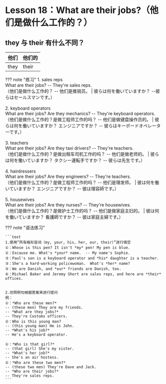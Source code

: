 # Lesson 18：What are their jobs?（他们是做什么工作的？）


## they 与 their 有什么不同？

| 他们 | 他们的 |
| ---- | ----- | 
| they | their |


??? note "练习"
    1. sales reps<br>
    What are their jobs?  -- They're sales reps.<br>
    （他们是做什么工作的？  -- 他们是推销员。 | 彼らは何を働いていますか？  --彼らはセールスマンです。）<br>
    <br>
    2. keyboard operators<br>
    What are their jobs? Are they mechanics?  -- They're keyboard operators.<br>
    （他们是做什么工作的？是做工程师工作的吗？  -- 他们是做键盘操作员的。 | 彼らは何を働いていますか？ エンジニアですか？  -- 彼らはキーボードオペレーターです。）<br>
    <br>
    3. teachers<br>
    What are their jobs? Are they taxi drivers?  -- They're teachers.<br>
    （他们是做什么工作的？是做出租车司机工作的吗？  -- 他们是做老师的。 | 彼らは何を働いていますか？ タクシー運転手ですか？  -- 彼らは先生です。）<br>
    <br>
    4. hairdressers<br>
    What are their jobs? Are they engineers?  -- They're teachers.<br>
    （他们是做什么工作的？是做工程师工作的吗？  -- 他们是理发师。 | 彼は何を働いていますか？ エンジニアですか？  -- 彼は理容師です。）<br>
    <br>
    5. housewives<br>
    What are their jobs? Are they nurses?  -- They're housewives.<br>
    （他们是做什么工作的？是做护士工作的吗？  -- 他们是做家庭主妇的。 | 彼は何を働いていますか？ 看護師ですか？  -- 彼は家庭主婦です。）<br>


??? note "语法练习"
    
    ```text
    1.使用“所有格形容词（my, your, his, her, our, their）”进行填空
    ①：Whose is this pen? It isn't *my* pen! My pen is blue.
    ②：Excause me. What's *your* name.  -- My name's Sophie.
    ③：Paul's son is a keyboard operator and *his* daughter is a teacher.
    ③：She's a hard-working policewoman.  What's *her* name?
    ⑤：We are Danish, and *our* friends are Danish, too.
    ⑥：Michael Baker and Jeremy Short are sales reps, and here are *their* offices.


    2.仿照例句根据答案来进行提问
    例：
    ①：*Who are these men?*  
    -- (these men) They are my friends.
    -- *What are they jobs?* 
    -- They're Customs officers.
    ②：Who is this young man?
    -- (this young man) He is John.
    -- *What's his job?*
    -- He's a keyboard operator.

    ①：*Who is that girl?*
    -- (that girl) She's my sister.
    -- *What's her job?*
    -- She's an air hostess.
    ②：*Who are these two men?*
    -- (these two men) They're Dave and Jack. 
    -- *Who are their jobs?*
    -- They're sales reps.
    ```
